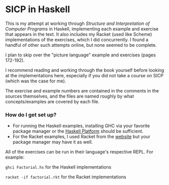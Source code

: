 # SICP in Haskell #

This is my attempt at working through _Structure and Interpretation of Computer Programs_ in Haskell, implementing each example and exercise that appears in the text. It also includes my Racket (used like Scheme) implementations of the exercises, which I did concurrently. I found a handful of other such attempts online, but none seemed to be complete.

I plan to skip over the "picture language" example and exercises (pages 172-192).

I recommend reading and working through the book yourself before looking at the implementations here, especially if you did not take a course on SICP (which was the case for me).

The exercise and example numbers are contained in the comments in the sources themselves, and the files are named roughly by what concepts/examples are covered by each file.

### How do I get set up? ###

* For running the Haskell examples, installing GHC via your favorite package manager or the [Haskell Platform](https://www.haskell.org/platform/) should be sufficient.
* For the Racket examples, I used Racket from the [website](http://download.racket-lang.org) but your package manager may have it as well.

All of the exercises can be run in their language's respective REPL. For example:

`ghci Factorial.hs` for the Haskell implementations

`racket -if factorial.rkt` for the Racket implementations